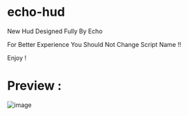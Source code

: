 # echo-hud
New Hud Designed Fully By Echo

For Better Experience You Should Not Change Script Name !!

Enjoy !

# Preview :

![image](https://github.com/user-attachments/assets/cf73000b-58ba-4b64-8edd-e64360976cc8)

